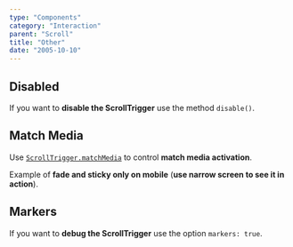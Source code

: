 ```yaml
---
type: "Components"
category: "Interaction"
parent: "Scroll"
title: "Other"
date: "2005-10-10"
---
```


## Disabled

If you want to **disable the ScrollTrigger** use the method `disable()`.

## Match Media

Use [`ScrollTrigger.matchMedia`](https://greensock.com/docs/v3/Plugins/ScrollTrigger/static.matchMedia()) to control **match media activation**.

Example of **fade and sticky only on mobile** (**use narrow screen to see it in action**).


<demo>
  <div class="gatsby_demo_item" data-iframe="demos/components/scroll/fade-matchmedia"></div>
  <div class="gatsby_demo_item" data-iframe="demos/components/scroll/sticky-matchmedia"></div>
</demo>

## Markers

If you want to **debug the ScrollTrigger** use the option `markers: true`.
